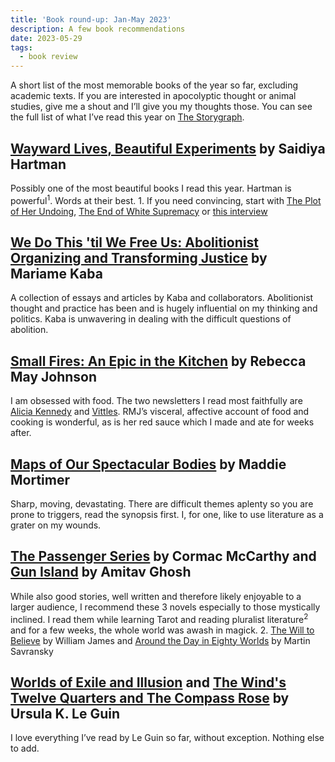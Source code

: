 ```yaml
---
title: 'Book round-up: Jan-May 2023'
description: A few book recommendations   
date: 2023-05-29
tags:
  - book review 
---
```


A short list of the most memorable books of the year so far, excluding academic texts. If you are interested in apocolyptic thought or animal studies, give me a shout and I’ll give you my thoughts those. You can see the full list of what I’ve read this year on [The Storygraph](https://app.thestorygraph.com/books-read/soniaturcotte?year=2023).


## [Wayward Lives, Beautiful Experiments](https://app.thestorygraph.com/books/ec237398-e980-4326-96e5-72419947dfe9) by Saidiya Hartman

Possibly one of the most beautiful books I read this year. Hartman is powerful<sup class="superscript">1</sup>. Words at their best. <fn value="fn1" class="marginalia">1. If you need convincing, start with [The Plot of Her Undoing](https://static1.squarespace.com/static/5c805bf0d86cc90a02b81cdc/t/5db8b219a910fa05af05dbf4/1572385305368/NotesOnFeminism-2_SaidiyaHartman.pdf), [The End of White Supremacy](https://bombmagazine.org/articles/the-end-of-white-supremacy-an-american-romance/) or [this interview](https://thecreativeindependent.com/people/saidiya-hartman-on-working-with-archives/)</fn> 

## [We Do This 'til We Free Us: Abolitionist Organizing and Transforming Justice](https://app.thestorygraph.com/books/13c6d82e-e1eb-4c9d-b31d-fc2fbd21f80a) by Mariame Kaba

A collection of essays and articles by Kaba and collaborators. Abolitionist thought and practice has been and is hugely influential on my thinking and politics. Kaba is unwavering in dealing with the difficult questions of abolition.  

## [Small Fires: An Epic in the Kitchen](https://app.thestorygraph.com/books/4d84cf99-722b-429c-ba4a-d06dcc5f3fb1) by Rebecca May Johnson

I am obsessed with food. The two newsletters I read most faithfully are [Alicia Kennedy]() and [Vittles](). RMJ’s visceral, affective account of food and cooking is wonderful, as is her red sauce which I made and ate for weeks after. 

## [Maps of Our Spectacular Bodies](https://app.thestorygraph.com/books/cd8072ab-b78e-4f07-b4b3-9d3a9e2b7543) by Maddie Mortimer

Sharp, moving, devastating. There are difficult themes aplenty so you are prone to triggers, read the synopsis first. I, for one, like to use literature as a grater on my wounds. 

## [The Passenger Series](https://app.thestorygraph.com/series/1259033) by Cormac McCarthy and [Gun Island](https://app.thestorygraph.com/books/5aecee42-18cf-4c71-a1bb-d0d206dca248) by Amitav Ghosh

While also good stories, well written and therefore likely enjoyable to a larger audience, I recommend these 3 novels especially to those mystically inclined. I read them while learning Tarot and reading pluralist literature<sup class="footnote">2</sup> and for a few weeks, the whole world was awash in magick. <fn value="fn2" class="marginalia">2. [The Will to Believe](https://www.gutenberg.org/files/26659/26659-h/26659-h.htm) by William James and [Around the Day in Eighty Worlds](https://www.dukeupress.edu/around-the-day-in-eighty-worlds) by Martin Savransky</fn> 

## [Worlds of Exile and Illusion](https://app.thestorygraph.com/books/4b2cc41e-72b2-48cf-93a3-d78e1e70072e) and [The Wind's Twelve Quarters and The Compass Rose](https://app.thestorygraph.com/books/3445ee68-6a88-46f3-93de-307c5e0597cb) by Ursula K. Le Guin

I love everything I’ve read by Le Guin so far, without exception. Nothing else to add.